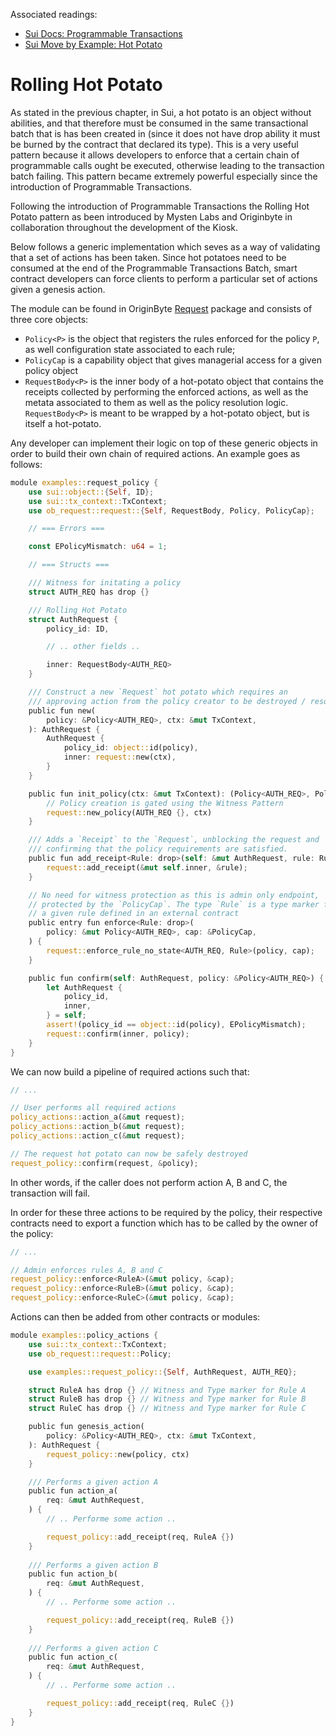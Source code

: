 Associated readings:
- [Sui Docs: Programmable Transactions](https://docs.sui.io/concepts/transactions/prog-txn-blocks)
- [Sui Move by Example: Hot Potato](https://examples.sui.io/patterns/hot-potato.html)

# Rolling Hot Potato

As stated in the previous chapter, in Sui, a hot potato is an object without abilities, and that therefore must be consumed in the same transactional batch that is has been created in (since it does not have drop ability it must be burned by the contract that declared its type). This is a very useful pattern because it allows developers to enforce that a certain chain of programmable calls ought be executed, otherwise leading to the transaction batch failing. This pattern became extremely powerful especially since the introduction of Programmable Transactions.

Following the introduction of Programmable Transactions the Rolling Hot Potato pattern as been introduced by Mysten Labs and Originbyte in collaboration throughout the development of the Kiosk.

Below follows a generic implementation which seves as a way of validating that a set of actions has been taken. Since hot potatoes need to be consumed at the end of the Programmable Transactions Batch, smart contract developers can force clients to perform a particular set of actions given a genesis action.


The module can be found in OriginByte [Request](https://github.com/Origin-Byte/nft-protocol/tree/main/contracts/request) package and consists of three core objects:
- `Policy<P>` is the object that registers the rules enforced for the policy `P`, as well configuration state associated to each rule;
- `PolicyCap` is a capability object that gives managerial access for a given policy object
- `RequestBody<P>` is the inner body of a hot-potato object that contains the receipts collected by performing the enforced actions, as well as the metata associated to them as well as the policy resolution logic. `RequestBody<P>` is meant to be wrapped by a hot-potato object, but is itself a hot-potato.


Any developer can implement their logic on top of these generic objects in order to build their own chain of required actions. An example goes as follows:


```rust
module examples::request_policy {
    use sui::object::{Self, ID};
    use sui::tx_context::TxContext;
    use ob_request::request::{Self, RequestBody, Policy, PolicyCap};

    // === Errors ===

    const EPolicyMismatch: u64 = 1;

    // === Structs ===

    /// Witness for initating a policy
    struct AUTH_REQ has drop {}

    /// Rolling Hot Potato
    struct AuthRequest {
        policy_id: ID,

        // .. other fields ..

        inner: RequestBody<AUTH_REQ>
    }

    /// Construct a new `Request` hot potato which requires an
    /// approving action from the policy creator to be destroyed / resolved.
    public fun new(
        policy: &Policy<AUTH_REQ>, ctx: &mut TxContext,
    ): AuthRequest {
        AuthRequest {
            policy_id: object::id(policy),
            inner: request::new(ctx),
        }
    }

    public fun init_policy(ctx: &mut TxContext): (Policy<AUTH_REQ>, PolicyCap) {
        // Policy creation is gated using the Witness Pattern
        request::new_policy(AUTH_REQ {}, ctx)
    }

    /// Adds a `Receipt` to the `Request`, unblocking the request and
    /// confirming that the policy requirements are satisfied.
    public fun add_receipt<Rule: drop>(self: &mut AuthRequest, rule: Rule) {
        request::add_receipt(&mut self.inner, &rule);
    }

    // No need for witness protection as this is admin only endpoint,
    // protected by the `PolicyCap`. The type `Rule` is a type marker for
    // a given rule defined in an external contract
    public entry fun enforce<Rule: drop>(
        policy: &mut Policy<AUTH_REQ>, cap: &PolicyCap,
    ) {
        request::enforce_rule_no_state<AUTH_REQ, Rule>(policy, cap);
    }

    public fun confirm(self: AuthRequest, policy: &Policy<AUTH_REQ>) {
        let AuthRequest {
            policy_id,
            inner,
        } = self;
        assert!(policy_id == object::id(policy), EPolicyMismatch);
        request::confirm(inner, policy);
    }
}
```

We can now build a pipeline of required actions such that:

```rust
// ...

// User performs all required actions
policy_actions::action_a(&mut request);
policy_actions::action_b(&mut request);
policy_actions::action_c(&mut request);

// The request hot potato can now be safely destroyed
request_policy::confirm(request, &policy);
```

In other words, if the caller does not perform action A, B and C, the transaction will fail.

In order for these three actions to be required by the policy, their respective contracts need to export a function which has to be called by the owner of the policy:

```rust
// ...

// Admin enforces rules A, B and C
request_policy::enforce<RuleA>(&mut policy, &cap);
request_policy::enforce<RuleB>(&mut policy, &cap);
request_policy::enforce<RuleC>(&mut policy, &cap);
```

Actions can then be added from other contracts or modules:

```rust
module examples::policy_actions {
    use sui::tx_context::TxContext;
    use ob_request::request::Policy;

    use examples::request_policy::{Self, AuthRequest, AUTH_REQ};

    struct RuleA has drop {} // Witness and Type marker for Rule A
    struct RuleB has drop {} // Witness and Type marker for Rule B
    struct RuleC has drop {} // Witness and Type marker for Rule C

    public fun genesis_action(
        policy: &Policy<AUTH_REQ>, ctx: &mut TxContext,
    ): AuthRequest {
        request_policy::new(policy, ctx)
    }

    /// Performs a given action A
    public fun action_a(
        req: &mut AuthRequest,
    ) {
        // .. Performe some action ..

        request_policy::add_receipt(req, RuleA {})
    }
    
    /// Performs a given action B
    public fun action_b(
        req: &mut AuthRequest,
    ) {
        // .. Performe some action ..

        request_policy::add_receipt(req, RuleB {})
    }
    
    /// Performs a given action C
    public fun action_c(
        req: &mut AuthRequest,
    ) {
        // .. Performe some action ..

        request_policy::add_receipt(req, RuleC {})
    }
}
```
